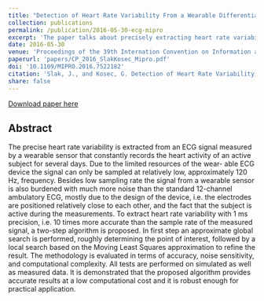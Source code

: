 ```yaml
---
title: "Detection of Heart Rate Variability From a Wearable Differential ECG Device"
collection: publications
permalink: /publication/2016-05-30-ecg-mipro
excerpt: 'The paper talks about precisely extracting heart rate variability from noise ECG signal extracted from mobile sensor using MLS based approximation.'
date: 2016-05-30
venue: 'Proceedings of the 39th Internation Convention on Information and Communication Technology, Electornics and Microelectornics (MIPRO 2016)'
paperurl: 'papers/CP_2016_SlakKosec_Mipro.pdf'
doi: '10.1109/MIPRO.2016.7522182'
citation: 'Slak, J., and Kosec, G. Detection of Heart Rate Variability From a Wearable Differential ECG Device, DC VIS Mipro proceedings, Croatia, Opatija, 30. May 2016.'
share: false
---
```


[Download paper here]({{site.baseurl}}/files/)

## Abstract

The precise heart rate variability is extracted from an ECG signal measured by a wearable sensor
that constantly records the heart activity of an active subject for several days. Due to the limited
resources of the wear- able ECG device the signal can only be sampled at relatively low,
approximately 120 Hz, frequency. Besides low sampling rate the signal from a wearable sensor is also
burdened with much more noise than the standard 12-channel ambulatory ECG, mostly due to the design
of the device, i.e. the electrodes are positioned relatively close to each other, and the fact
that the subject is active during the measurements. To extract heart rate variability with 1 ms
precision, i.e. 10 times more accurate than the sample rate of the measured signal, a two-step
algorithm is proposed. In first step an approximate global search is performed, roughly determining
the point of interest, followed by a local search based on the Moving Least Squares approximation
to refine the result. The methodology is evaluated in terms of accuracy, noise sensitivity, and
computational complexity. All tests are performed on simulated as well as measured data. It is
demonstrated that the proposed algorithm provides accurate results at a low computational cost and
it is robust enough for practical application.
